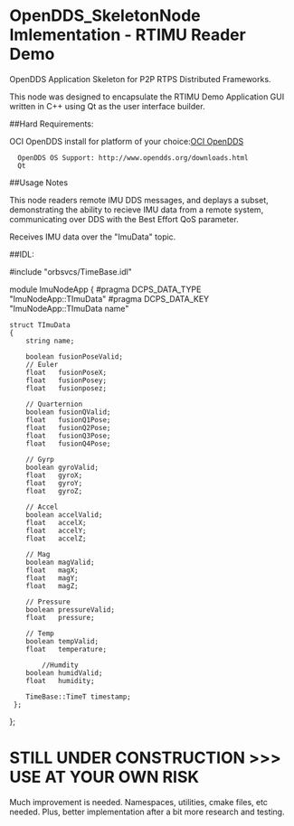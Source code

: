 # OpenDDS_SkeletonNode Imlementation - RTIMU Reader Demo
OpenDDS Application Skeleton for P2P RTPS Distributed Frameworks.

This node was designed to encapsulate the RTIMU Demo Application GUI written in C++ using Qt as the user interface builder.

##Hard Requirements:

   OCI OpenDDS install for platform of your choice:[OCI OpenDDS](http://www.ociweb.com/products/opendds/)
		
      OpenDDS OS Support: http://www.opendds.org/downloads.html 
      Qt
	
##Usage Notes

   This node readers remote IMU DDS messages, and deplays a subset, demonstrating the ability to recieve IMU data from a remote 
   system, communicating over DDS with the Best Effort QoS parameter.
   
  Receives IMU data over the "ImuData" topic. 
  
##IDL:
  
  #include "orbsvcs/TimeBase.idl"

  module ImuNodeApp
  {
	#pragma DCPS_DATA_TYPE "ImuNodeApp::TImuData"
	#pragma DCPS_DATA_KEY  "ImuNodeApp::TImuData name"

	struct TImuData
	{
		string name;
	    
	    boolean	fusionPoseValid;
	    // Euler
	    float	fusionPoseX;
	    float	fusionPosey;
	    float	fusionposez;
	    
	    // Quarternion
	    boolean	fusionQValid;
	    float	fusionQ1Pose;
	    float	fusionQ2Pose;
	    float	fusionQ3Pose;
	    float	fusionQ4Pose;
	    
	    // Gyrp
	    boolean	gyroValid;
	    float	gyroX;
	    float	gyroY;
	    float	gyroZ;
	    
	    // Accel
	    boolean	accelValid;
	    float	accelX;
	    float	accelY;
	    float	accelZ;
	    
	    // Mag
	    boolean	magValid;
	    float	magX;
	    float	magY;
	    float	magZ;
	    
    	// Pressure
    	boolean	pressureValid;
    	float	pressure;
	    
    	// Temp
    	boolean	tempValid;
    	float 	temperature;
	    
	    	//Humdity
		boolean	humidValid;
		float	humidity;
		
		TimeBase::TimeT timestamp;
	 };
  };

# STILL UNDER CONSTRUCTION >>> USE AT YOUR OWN RISK

Much improvement is needed. Namespaces, utilities, cmake files, etc needed. Plus, better implementation
after a bit more research and testing.